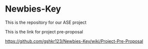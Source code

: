 # Newbies-Key
This is the repository for our ASE project

This is the link for project pre-proposal

https://github.com/gshkr123/Newbies-Key/wiki/Project-Pre-Proposal
